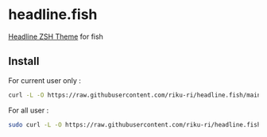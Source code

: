# headline.fish

[Headline ZSH Theme](https://github.com/Moarram/headline)
for fish

## Install

For current user only :

```sh
curl -L -O https://raw.githubusercontent.com/riku-ri/headline.fish/main/functions/fish_prompt.fish --output-dir ~/.config/fish/functions/.
```

For all user :

```sh
sudo curl -L -O https://raw.githubusercontent.com/riku-ri/headline.fish/main/functions/fish_prompt.fish --output-dir /etc/fish/functions/.
```